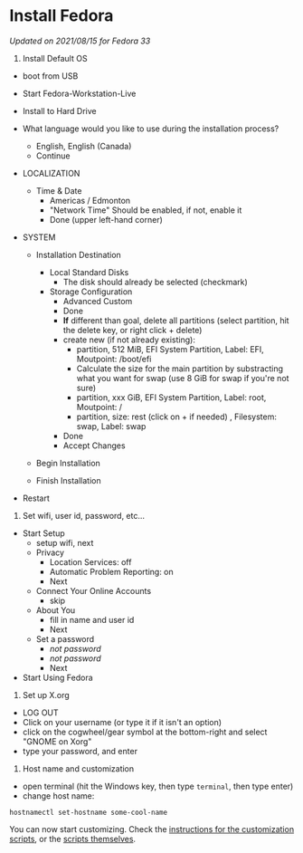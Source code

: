 # Install Fedora

*Updated on 2021/08/15 for Fedora 33*

1. Install Default OS
  - boot from USB
  - Start Fedora-Workstation-Live
  - Install to Hard Drive
  - What language would you like to use during the installation process?
      - English, English (Canada)
      - Continue

  - LOCALIZATION
    - Time & Date
        - Americas / Edmonton
        - "Network Time" Should be enabled, if not, enable it
        - Done (upper left-hand corner)

  - SYSTEM
    - Installation Destination
      - Local Standard Disks
        - The disk should already be selected (checkmark)
      - Storage Configuration
        - Advanced Custom
        - Done
        - **If** different than goal, delete all partitions (select partition, hit the delete key, or right click + delete)
        - create new (if not already existing):
            - partition, 512 MiB, EFI System Partition, Label: EFI, Moutpoint: /boot/efi
            - Calculate the size for the main partition by substracting what you want for swap (use 8 GiB for swap if you're not sure)
            - partition, xxx GiB, EFI System Partition, Label: root, Moutpoint: /
            - partition, size: rest (click on + if needed) , Filesystem: swap, Label: swap
        - Done
        - Accept Changes

    - Begin Installation
    - Finish Installation
  - Restart

1. Set wifi, user id, password, etc...
  - Start Setup
    - setup wifi, next
    - Privacy
      - Location Services: off
      - Automatic Problem Reporting: on
      - Next
    - Connect Your Online Accounts
      - skip
    - About You
      - fill in name and user id
      - Next
    - Set a password
      - *not password*
      - *not password*
      - Next
   - Start Using Fedora

1. Set up X.org
  - LOG OUT
  - Click on your username (or type it if it isn't an option)
  - click on the cogwheel/gear symbol at the bottom-right and select "GNOME on Xorg"
  - type your password, and enter

1. Host name and customization
  - open terminal (hit the Windows key, then type `terminal`, then type enter)
  - change host name:
```
hostnamectl set-hostname some-cool-name
```

You can now start customizing. Check the [instructions for the customization scripts](run_scripts.md), or the [scripts themselves](../idempotent).
